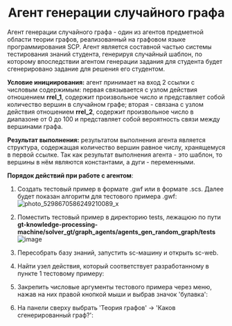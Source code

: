 <h1 align="center">Агент генерации случайного графа</h1>
Агент генерации случайного графа - один из агентов предметной области теории графов, реализованный на графовом языке программирования SCP. Агент является составной частью системы тестирования знаний студента, генерируя случайный шаблон, по которому впоследствии агентом генерации задания для студента будет сгенерировано задание для решения его студентом.

**Условие инициирования:** агент принимает на вход 2 ссылки с числовым содержимым: первая связывается с узлом действия отношением **rrel_1**, содержит произвольное число и представляет собой количество вершин в случайном графе; вторая - связана с узлом действия отношением **rrel_2**, содержит произвольное число в диапазоне от 0 до 100 и представляет собой вероятность связи между вершинами графа.

 **Результат выполнения:** результатом выполнения агента является структура, содержащая количество вершин равное числу, хранящемуся в первой ссылке. Так как результат выполнения агента - это шаблон, то вершины в нём являются константами, а дуги - переменными.

 **Порядок действий при работе с агентом**:
 1. Создать тестовый пример в формате .gwf или в формате .scs. Далее будет показан алгоритм для тестового примера .gwf:
 ![photo_5298670586249210089_x](https://github.com/user-attachments/assets/1e432450-de60-4725-b33b-4f2bf2f6287d)

 2. Поместить тестовый пример в директорию tests, лежащюю по пути **gt-knowledge-processing-machine/solver_gt/graph_agents/agents_gen_random_graph/tests**
 ![image](https://github.com/user-attachments/assets/3d86ec65-91a5-4b49-be27-c7204e5e096a)

 3. Пересобрать базу знаний, запустить sc-машину и открыть sc-web.
 4. Найти узел действия, который соответствует разработанному в пункте 1 тестовому примеру:
 6. Закрепить числовые аргументы тестового примера через меню, нажав на них правой кнопкой мыши и выбрав значок 'булавка':
 7. На панели сверху выбрать 'Теория графов' -> 'Каков сгенерированный граф?':
